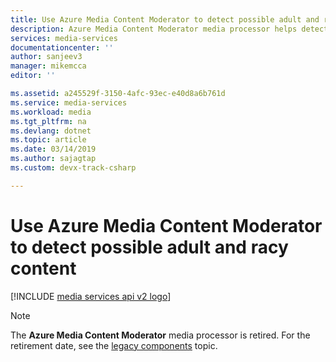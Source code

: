 ```yaml
---
title: Use Azure Media Content Moderator to detect possible adult and racy content | Microsoft Docs
description: Azure Media Content Moderator media processor helps detect potential adult and racy content in videos.
services: media-services
documentationcenter: ''
author: sanjeev3
manager: mikemcca
editor: ''

ms.assetid: a245529f-3150-4afc-93ec-e40d8a6b761d
ms.service: media-services
ms.workload: media
ms.tgt_pltfrm: na
ms.devlang: dotnet
ms.topic: article
ms.date: 03/14/2019
ms.author: sajagtap
ms.custom: devx-track-csharp

---
```

# Use Azure Media Content Moderator to detect possible adult and racy content

[!INCLUDE [media services api v2 logo](./includes/v2-hr.md)]

> [!NOTE]
> The **Azure Media Content Moderator** media processor is retired. For the retirement date, see the [legacy components](legacy-components.md) topic.

